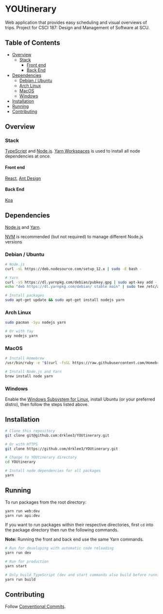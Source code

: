 # YOUtinerary <!-- omit in toc -->

Web application that provides easy scheduling and visual overviews of trips.
Project for CSCI 187: Design and Management of Software at SCU.

## Table of Contents <!-- omit in toc -->

* [Overview](#overview)
  * [Stack](#stack)
    * [Front end](#front-end)
    * [Back End](#back-end)
* [Dependencies](#dependencies)
  * [Debian / Ubuntu](#debian--ubuntu)
  * [Arch Linux](#arch-linux)
  * [MacOS](#macos)
  * [Windows](#windows)
* [Installation](#installation)
* [Running](#running)
* [Contributing](#contributing)

## Overview

### Stack

[TypeScript] and [Node.js].  [Yarn Workspaces] is used to install all node
dependencies at once.

#### Front end

[React], [Ant Design]

#### Back End

[Koa]

## Dependencies

[Node.js] and [Yarn].

[NVM] is recommended (but not required) to manage different Node.js versions

### Debian / Ubuntu

```bash
# Node.js
curl -sL https://deb.nodesource.com/setup_12.x | sudo -E bash -

# Yarn
curl -sS https://dl.yarnpkg.com/debian/pubkey.gpg | sudo apt-key add -
echo "deb https://dl.yarnpkg.com/debian/ stable main" | sudo tee /etc/apt/sources.list.d/yarn.list

# Install packages
sudo apt-get update && sudo apt-get install nodejs yarn
```

### Arch Linux

```bash
sudo pacman -Syu nodejs yarn

# Or with Yay
yay nodejs yarn
```

### MacOS

```bash
# Install Homebrew
/usr/bin/ruby -e "$(curl -fsSL https://raw.githubusercontent.com/Homebrew/install/master/install)"

# Install Node.js and Yarn
brew install node yarn
```

### Windows

Enable the [Windows Subsystem for Linux][WSL], install Ubuntu (or your preferred
distro), then follow the steps listed above.

## Installation

```bash
# Clone this repository
git clone git@github.com:drklee3/YOUtinerary.git

# Or with HTTPS
git clone https://github.com/drklee3/YOUtinerary.git

# Change to YOUtinerary directory
cd YOUtinerary

# Install node dependencies for all packages
yarn
```

## Running

To run packages from the root directory:

```bash
yarn run web:dev
yarn run api:dev
```

If you want to run packages within their respective directories, first `cd` into
the package directory then run the following commands.

**Note:** Running the front and back end use the same Yarn commands.

```bash
# Run for developing with automatic code reloading
yarn run dev

# Run for production
yarn start

# Only build TypeScript (dev and start commands also build before running)
yarn run build
```

## Contributing

Follow [Conventional Commits].

[Ant Design]: https://ant.design/
[Conventional Commits]: https://www.conventionalcommits.org/en/v1.0.0/
[Koa]: https://github.com/koajs/koa
[Node.js]: https://nodejs.org/en/
[NVM]: https://github.com/nvm-sh/nvm
[React]: https://reactjs.org/
[TypeScript]: https://www.typescriptlang.org/
[WSL]: https://docs.microsoft.com/en-us/windows/wsl/install-win10
[Yarn]: https://yarnpkg.com/lang/en/
[Yarn Workspaces]: https://yarnpkg.com/lang/en/docs/workspaces/
